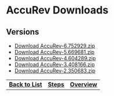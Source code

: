 # AccuRev Downloads

## Versions

* [Download AccuRev-6.752929.zip](../../files/AccuRev/AccuRev-6.752929.zip)
* [Download AccuRev-5.669681.zip](../../files/AccuRev/AccuRev-5.669681.zip)
* [Download AccuRev-4.604289.zip](../../files/AccuRev/AccuRev-4.604289.zip)
* [Download AccuRev-3.408166.zip](../../files/AccuRev/AccuRev-3.408166.zip)
* [Download AccuRev-2.350683.zip](../../files/AccuRev/AccuRev-2.350683.zip)

|                     |                                      |                                       |
|:----------------------|:------------------------------------:|:-------------------------------------:|
| **[Back to List](../../index.md)** | **[Steps](./steps.md)** | **[Overview](./overview.md)** |
